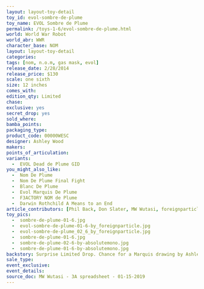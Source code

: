 ```yaml
---
layout: layout-toy-detail 
toy_id: evol-sombre-de-plume 
toy_name: EVOL Sombre de Plume
permalink: /toys-1-6/evol-sombre-de-plume.html
world: World War Robot
world_abr: WWR
character_base: NOM
layout: layout-toy-detail
categories: 
tags: [nom, n.o.m, gas mask, evol]
release_date: 2/28/2014
release_price: $130 
scale: one sixth
size: 12 inches
comes_with: 
edition_qty: Limited
chase: 
exclusive: yes
secret_drop: yes
sold_where: 
bamba_points: 
packaging_type: 
product_code: 00000WESC
designer: Ashley Wood
makers: 
points_of_articulation: 
variants: 
  -  EVOL Dead de Plume GID
you_might_also_like: 
  -  Nom De Plume
  -  Nom De Plume Final Fight
  -  Blanc De Plume
  -  Evol Marquis De Plume
  -  F3ACTORY NOM de Plume
  -  Darwin Rothchild A Means to an End
article_contributors: [Phil Back, Don Slater, MW Wutasi, foreignparticle, wang2nobody, absolutemono]
toy_pics: 
  -  sombre-de-plume-01-6.jpg
  -  evol-sombre-de-plume-01-6-by_foreignparticle.jpg
  -  evol-sombre-de-plume_02_6_by_foreignparticle.jpg
  -  sombre-de-plume-01-6.jpg
  -  sombre-de-plume-02-6-by-absolutemono.jpg
  -  sombre-de-plume-01-6-by-absolutemono.jpg
backstory: Surprise Limited Drop. Chance for a Marquis drawing by Ashley Wood
sale_type: 
event_exclusive: 
event_details: 
source_doc: MW Wutasi - 3A spreadsheet - 01-15-2019
---
```

 